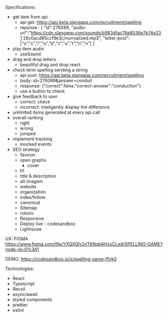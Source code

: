 Specifications: 
- get item from api 
    - api get: https://api.beta.slangapp.com/recruitment/spelling
    - reponse : {
                    "id":276089,
                    "audio-url":"https://cdn.slangapp.com/sounds/b983dfac78e8536e7b74e231
                    26c0acd95ccf9e3c/normalized.mp3",
                    "letter-pool":["o","c","i","o","d","c","u","t","n","n"]
                }
- play item audio 
    - useSound
- drag and drop letters
    - beautiful drag and drop react
- check term spelling sending a string
    - api post: https://api.beta.slangapp.com/recruitment/spelling
    - body: id=276089&answer=conduit
    - response: {"correct":false,"correct-answer":"conduction"}
    - use a button to check
- give feedback to user
    - correct: check
    - incorrect: inteligently display the difference 
- unlimited items generated at every api call
- overall ranking
    - right
    - wrong 
    - jumped
- implement tracking
    - mocked events
- SEO strategy
    - favicon
    - open graphs
        - cover
    - h1
    - title & description
    - alt imagem
    - website
    - organization
    - index/follow
    - canonical
    - Sitemap
    - robots
    - Responsive
    - Deploy live - codesandbox
    - Lighhouse 

UX:
FIGMA
https://www.figma.com/file/YXQXQlv2vTKNqbAHzxCLed/SPELLING-GAME?node-id=0%3A1


DEMO:
https://codesandbox.io/s/spelling-game-ffirk0 

Technologies:
- React 
- Typescript
- Recoil
- async/await
- styled components
- prettier
- eslint
